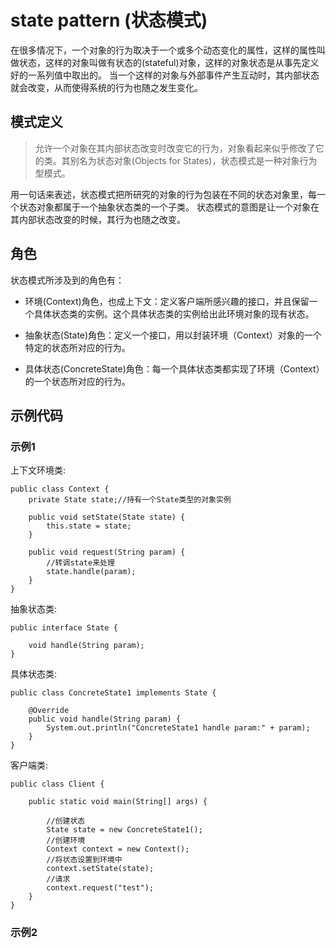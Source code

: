 # state pattern (状态模式)
在很多情况下，一个对象的行为取决于一个或多个动态变化的属性，这样的属性叫做状态，这样的对象叫做有状态的(stateful)对象，这样的对象状态是从事先定义好的一系列值中取出的。
当一个这样的对象与外部事件产生互动时，其内部状态就会改变，从而使得系统的行为也随之发生变化。

## 模式定义
> 允许一个对象在其内部状态改变时改变它的行为，对象看起来似乎修改了它的类。其别名为状态对象(Objects for States)，状态模式是一种对象行为型模式。

用一句话来表述，状态模式把所研究的对象的行为包装在不同的状态对象里，每一个状态对象都属于一个抽象状态类的一个子类。
状态模式的意图是让一个对象在其内部状态改变的时候，其行为也随之改变。

## 角色
状态模式所涉及到的角色有：

* 环境(Context)角色，也成上下文：定义客户端所感兴趣的接口，并且保留一个具体状态类的实例。这个具体状态类的实例给出此环境对象的现有状态。

* 抽象状态(State)角色：定义一个接口，用以封装环境（Context）对象的一个特定的状态所对应的行为。

* 具体状态(ConcreteState)角色：每一个具体状态类都实现了环境（Context）的一个状态所对应的行为。

## 示例代码
### 示例1
上下文环境类:
```
public class Context {
    private State state;//持有一个State类型的对象实例

    public void setState(State state) {
        this.state = state;
    }

    public void request(String param) {
        //转调state来处理
        state.handle(param);
    }
}
```

抽象状态类:
```
public interface State {

    void handle(String param);
}
```

具体状态类:
```
public class ConcreteState1 implements State {

    @Override
    public void handle(String param) {
        System.out.println("ConcreteState1 handle param:" + param);
    }
}
```

客户端类:
```
public class Client {

    public static void main(String[] args) {

        //创建状态
        State state = new ConcreteState1();
        //创建环境
        Context context = new Context();
        //将状态设置到环境中
        context.setState(state);
        //请求
        context.request("test");
    }
}
```

### 示例2




